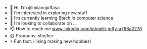 - 👋 Hi, I’m @milanojoffaso
- 👀 I’m interested in exploring new stuff
- 🌱 I’m currently learning Btech in computer science 
- 💞️ I’m looking to collaborate on ...
- 📫 How to reach me www.linkedin.com/in/melit-joffy-a798a2276
- 😄 Pronouns: she/her
- ⚡ Fun fact: i liking making new hobbies!

<!---
milanojoffaso/milanojoffaso is a ✨ special ✨ repository because its `README.md` (this file) appears on your GitHub profile.
You can click the Preview link to take a look at your changes.
--->
